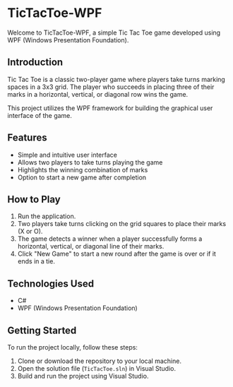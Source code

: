 # TicTacToe-WPF

Welcome to TicTacToe-WPF, a simple Tic Tac Toe game developed using WPF (Windows Presentation Foundation).

## Introduction

Tic Tac Toe is a classic two-player game where players take turns marking spaces in a 3x3 grid. The player who succeeds in placing three of their marks in a horizontal, vertical, or diagonal row wins the game.

This project utilizes the WPF framework for building the graphical user interface of the game.

## Features

- Simple and intuitive user interface
- Allows two players to take turns playing the game
- Highlights the winning combination of marks
- Option to start a new game after completion

## How to Play

1. Run the application.
2. Two players take turns clicking on the grid squares to place their marks (X or O).
3. The game detects a winner when a player successfully forms a horizontal, vertical, or diagonal line of their marks.
4. Click "New Game" to start a new round after the game is over or if it ends in a tie.

## Technologies Used

- C#
- WPF (Windows Presentation Foundation)

## Getting Started

To run the project locally, follow these steps:

1. Clone or download the repository to your local machine.
2. Open the solution file (`TicTacToe.sln`) in Visual Studio.
3. Build and run the project using Visual Studio.

